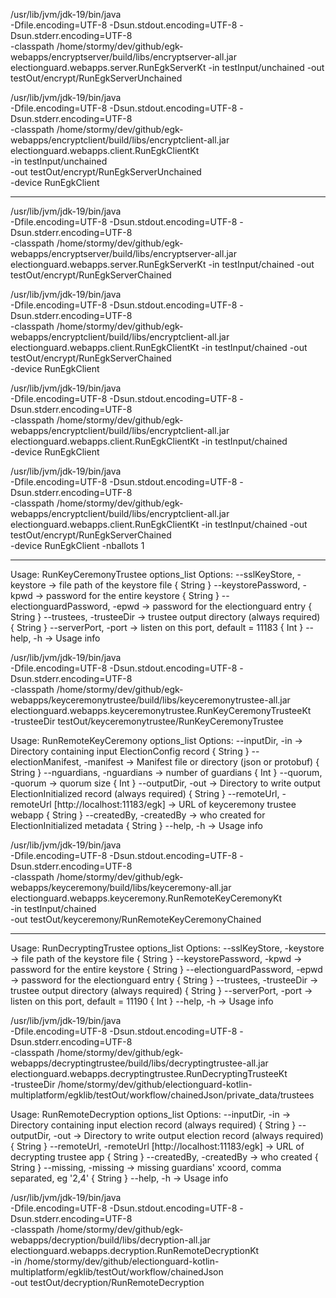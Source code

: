 /usr/lib/jvm/jdk-19/bin/java \
    -Dfile.encoding=UTF-8 -Dsun.stdout.encoding=UTF-8 -Dsun.stderr.encoding=UTF-8 \
    -classpath /home/stormy/dev/github/egk-webapps/encryptserver/build/libs/encryptserver-all.jar \
    electionguard.webapps.server.RunEgkServerKt -in testInput/unchained -out testOut/encrypt/RunEgkServerUnchained

/usr/lib/jvm/jdk-19/bin/java \
    -Dfile.encoding=UTF-8 -Dsun.stdout.encoding=UTF-8 -Dsun.stderr.encoding=UTF-8 \
    -classpath /home/stormy/dev/github/egk-webapps/encryptclient/build/libs/encryptclient-all.jar \
    electionguard.webapps.client.RunEgkClientKt \
    -in testInput/unchained \
    -out testOut/encrypt/RunEgkServerUnchained \
    -device RunEgkClient

-----------------------


/usr/lib/jvm/jdk-19/bin/java \
    -Dfile.encoding=UTF-8 -Dsun.stdout.encoding=UTF-8 -Dsun.stderr.encoding=UTF-8 \
    -classpath /home/stormy/dev/github/egk-webapps/encryptserver/build/libs/encryptserver-all.jar \
    electionguard.webapps.server.RunEgkServerKt -in testInput/chained -out testOut/encrypt/RunEgkServerChained


/usr/lib/jvm/jdk-19/bin/java \
    -Dfile.encoding=UTF-8 -Dsun.stdout.encoding=UTF-8 -Dsun.stderr.encoding=UTF-8 \
    -classpath /home/stormy/dev/github/egk-webapps/encryptclient/build/libs/encryptclient-all.jar \
    electionguard.webapps.client.RunEgkClientKt -in testInput/chained -out testOut/encrypt/RunEgkServerChained \
    -device RunEgkClient

/usr/lib/jvm/jdk-19/bin/java \
    -Dfile.encoding=UTF-8 -Dsun.stdout.encoding=UTF-8 -Dsun.stderr.encoding=UTF-8 \
    -classpath /home/stormy/dev/github/egk-webapps/encryptclient/build/libs/encryptclient-all.jar \
    electionguard.webapps.client.RunEgkClientKt -in testInput/chained \
    -device RunEgkClient

/usr/lib/jvm/jdk-19/bin/java \
    -Dfile.encoding=UTF-8 -Dsun.stdout.encoding=UTF-8 -Dsun.stderr.encoding=UTF-8 \
    -classpath /home/stormy/dev/github/egk-webapps/encryptclient/build/libs/encryptclient-all.jar \
    electionguard.webapps.client.RunEgkClientKt -in testInput/chained -out testOut/encrypt/RunEgkServerChained \
    -device RunEgkClient -nballots 1

--------------------

Usage: RunKeyCeremonyTrustee options_list
Options:
--sslKeyStore, -keystore -> file path of the keystore file { String }
--keystorePassword, -kpwd -> password for the entire keystore { String }
--electionguardPassword, -epwd -> password for the electionguard entry { String }
--trustees, -trusteeDir -> trustee output directory (always required) { String }
--serverPort, -port -> listen on this port, default = 11183 { Int }
--help, -h -> Usage info

/usr/lib/jvm/jdk-19/bin/java \
    -Dfile.encoding=UTF-8 -Dsun.stdout.encoding=UTF-8 -Dsun.stderr.encoding=UTF-8 \
    -classpath /home/stormy/dev/github/egk-webapps/keyceremonytrustee/build/libs/keyceremonytrustee-all.jar \
    electionguard.webapps.keyceremonytrustee.RunKeyCeremonyTrusteeKt \
    -trusteeDir testOut/keyceremonytrustee/RunKeyCeremonyTrustee


Usage: RunRemoteKeyCeremony options_list
Options:
--inputDir, -in -> Directory containing input ElectionConfig record { String }
--electionManifest, -manifest -> Manifest file or directory (json or protobuf) { String }
--nguardians, -nguardians -> number of guardians { Int }
--quorum, -quorum -> quorum size { Int }
--outputDir, -out -> Directory to write output ElectionInitialized record (always required) { String }
--remoteUrl, -remoteUrl [http://localhost:11183/egk] -> URL of keyceremony trustee webapp  { String }
--createdBy, -createdBy -> who created for ElectionInitialized metadata { String }
--help, -h -> Usage info

/usr/lib/jvm/jdk-19/bin/java \
    -Dfile.encoding=UTF-8 -Dsun.stdout.encoding=UTF-8 -Dsun.stderr.encoding=UTF-8 \
    -classpath /home/stormy/dev/github/egk-webapps/keyceremony/build/libs/keyceremony-all.jar \
    electionguard.webapps.keyceremony.RunRemoteKeyCeremonyKt \
    -in testInput/chained \
    -out testOut/keyceremony/RunRemoteKeyCeremonyChained
    
--------------------

Usage: RunDecryptingTrustee options_list
Options:
--sslKeyStore, -keystore -> file path of the keystore file { String }
--keystorePassword, -kpwd -> password for the entire keystore { String }
--electionguardPassword, -epwd -> password for the electionguard entry { String }
--trustees, -trusteeDir -> trustee output directory (always required) { String }
--serverPort, -port -> listen on this port, default = 11190 { Int }
--help, -h -> Usage info

/usr/lib/jvm/jdk-19/bin/java \
    -Dfile.encoding=UTF-8 -Dsun.stdout.encoding=UTF-8 -Dsun.stderr.encoding=UTF-8 \
    -classpath /home/stormy/dev/github/egk-webapps/decryptingtrustee/build/libs/decryptingtrustee-all.jar \
    electionguard.webapps.decryptingtrustee.RunDecryptingTrusteeKt \
    -trusteeDir /home/stormy/dev/github/electionguard-kotlin-multiplatform/egklib/testOut/workflow/chainedJson/private_data/trustees

Usage: RunRemoteDecryption options_list
Options:
--inputDir, -in -> Directory containing input election record (always required) { String }
--outputDir, -out -> Directory to write output election record (always required) { String }
--remoteUrl, -remoteUrl [http://localhost:11183/egk] -> URL of decrypting trustee app  { String }
--createdBy, -createdBy -> who created { String }
--missing, -missing -> missing guardians' xcoord, comma separated, eg '2,4' { String }
--help, -h -> Usage info

/usr/lib/jvm/jdk-19/bin/java \
    -Dfile.encoding=UTF-8 -Dsun.stdout.encoding=UTF-8 -Dsun.stderr.encoding=UTF-8 \
    -classpath /home/stormy/dev/github/egk-webapps/decryption/build/libs/decryption-all.jar \
    electionguard.webapps.decryption.RunRemoteDecryptionKt \
    -in /home/stormy/dev/github/electionguard-kotlin-multiplatform/egklib/testOut/workflow/chainedJson \
    -out testOut/decryption/RunRemoteDecryption
    
